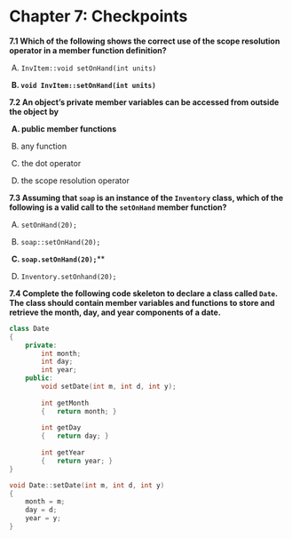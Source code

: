 # Chapter 7: Checkpoints

**7.1 Which of the following shows the correct use of the scope resolution operator in a member function definition?**

​	A. `InvItem::void setOnHand(int units)`

​	**B. `void InvItem::setOnHand(int units)`**



**7.2 An object’s private member variables can be accessed from outside the object by**

​	**A. public member functions**

​	B. any function

​	C. the dot operator

​	D. the scope resolution operator



**7.3 Assuming that `soap` is an instance of the `Inventory` class, which of the following is a valid call to the `setOnHand` member function?**

​	A. `setOnHand(20);`

​	B. `soap::setOnHand(20);`

​	**C. `soap.setOnHand(20);`****

​	D. `Inventory.setOnhand(20);`



**7.4 Complete the following code skeleton to declare a class called `Date`. The class should contain member variables and functions to store and retrieve the month, day, and year components of a date.**

```C++
class Date
{
    private:
    	int month;
    	int day;
    	int year;
    public:
    	void setDate(int m, int d, int y);
    
    	int getMonth
        {	return month; }
    
    	int getDay
        {	return day; }
    
    	int getYear
        {	return year; }
}

void Date::setDate(int m, int d, int y)
{
    month = m;
    day = d;
    year = y;
}
```

